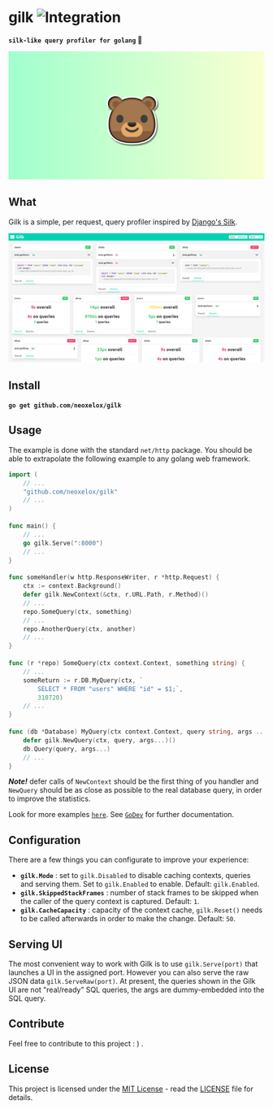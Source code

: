 # gilk ![Integration](https://github.com/Neoxelox/gilk/workflows/Integration/badge.svg)
**`silk-like query profiler for golang` 🐻**

![Banner](./static/images/banner.png "Banner")

## What
Gilk is a simple, per request, query profiler inspired by [Django's Silk](https://github.com/jazzband/django-silk).

![Gilk Dashboard](./static/images/dashboard.png "Gilk Dashboard")

## Install
**`go get github.com/neoxelox/gilk`**

## Usage
The example is done with the standard `net/http` package.
You should be able to extrapolate the following example to any golang web framework.

```go
import (
    // ...
    "github.com/neoxelox/gilk"
    // ...
)

func main() {
    // ...
    go gilk.Serve(":8000")
    // ...
}

func someHandler(w http.ResponseWriter, r *http.Request) {
    ctx := context.Background()
    defer gilk.NewContext(&ctx, r.URL.Path, r.Method)()
    // ...
    repo.SomeQuery(ctx, something)
    // ...
    repo.AnotherQuery(ctx, another)
    // ...
}

func (r *repo) SomeQuery(ctx context.Context, something string) {
    // ...
    someReturn := r.DB.MyQuery(ctx, `
        SELECT * FROM "users" WHERE "id" = $1;`,
        310720)
    // ...
}

func (db *Database) MyQuery(ctx context.Context, query string, args ...interface{}) {
    defer gilk.NewQuery(ctx, query, args...)()
    db.Query(query, args...)
    // ...
}
```

**_Note!_** defer calls of `NewContext` should be the first thing of you handler and `NewQuery` should be as close as possible to the real database query, in order to improve the statistics.

Look for more examples [`here`](examples).
See [`GoDev`](https://pkg.go.dev/github.com/neoxelox/gilk) for further documentation.

## Configuration
There are a few things you can configurate to improve your experience:
- **`gilk.Mode`** : set to `gilk.Disabled` to disable caching contexts, queries and serving them. Set to `gilk.Enabled` to enable. Default: `gilk.Enabled`.
- **`gilk.SkippedStackFrames`** : number of stack frames to be skipped when the caller of the query context is captured. Default: `1`.
- **`gilk.CacheCapacity`** : capacity of the context cache, `gilk.Reset()` needs to be called afterwards in order to make the change. Default: `50`.

## Serving UI
The most convenient way to work with Gilk is to use `gilk.Serve(port)` that launches a UI in the assigned port. However you can also serve the raw JSON data `gilk.ServeRaw(port)`.
At present, the queries shown in the Gilk UI are not "real/ready" SQL queries, the args are dummy-embedded into the SQL query.

## Contribute
Feel free to contribute to this project : ) .

## License
This project is licensed under the [MIT License](https://opensource.org/licenses/MIT) - read the [LICENSE](LICENSE) file for details.
